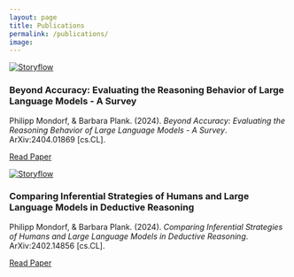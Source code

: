 ```yaml
---
layout: page
title: Publications
permalink: /publications/
image:
---
```


<div class="publication-entry">

  <!-- Image -->
  <a href="{{ site.baseurl }}/assets/img/projects/beyond_accuracy_survey/evaluation_methods.png" target="_blank">
    <img src="{{ site.baseurl }}/assets/img/projects/beyond_accuracy_survey/evaluation_methods.png" alt="Storyflow" class="publication-image" style="max-width: 150px; max-height: 89px; margin-right: 20px;">
  </a>

  <!-- Text Info -->
  <div class="publication-info">

  <h3>Beyond Accuracy: Evaluating the Reasoning Behavior of Large Language Models - A Survey</h3>

  <p>Philipp Mondorf, & Barbara Plank. (2024). <i>Beyond Accuracy: Evaluating the Reasoning Behavior of Large Language Models - A Survey</i>. ArXiv:2404.01869 [cs.CL].</p> 
  <p><a href="https://arxiv.org/abs/2404.01869">Read Paper</a></p>

  </div>

</div>

<div class="publication-entry">

  <!-- Image -->
  <a href="{{ site.baseurl }}/assets/img/projects/comparing_inf_strategies/comparing_inf_strategies.webp" target="_blank">
    <img src="{{ site.baseurl }}/assets/img/projects/comparing_inf_strategies/comparing_inf_strategies.webp" alt="Storyflow" class="publication-image" style="max-width: 150px; max-height: 150px; margin-right: 20px;">
  </a>

  <!-- Text Info -->
  <div class="publication-info">

  <h3>Comparing Inferential Strategies of Humans and Large Language Models in Deductive Reasoning</h3>

  <p>Philipp Mondorf, & Barbara Plank. (2024). <i>Comparing Inferential Strategies of Humans and Large Language Models in Deductive Reasoning</i>. ArXiv:2402.14856 [cs.CL].</p> 
  <p><a href="https://arxiv.org/abs/2402.14856">Read Paper</a></p>

  </div>

</div>

